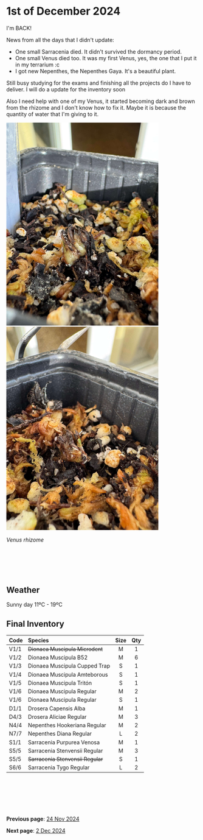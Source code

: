 # 1st of December 2024

I'm BACK!

News from all the days that I didn't update:

- One small Sarracenia died. It didn't survived the dormancy period.
- One small Venus died too. It was my first Venus, yes, the one that I put it in my terrarium :c
- I got new Nepenthes, the Nepenthes Gaya. It's a beautiful plant.

Still busy studying for the exams and finishing all the projects do I have to deliver. I will do a update for the inventory soon

Also I need help with one of my Venus, it started becoming dark and brown from the rhizome and I don't know how to fix it. Maybe it is because the quantity of water that I'm giving to it.

<img src="../../docs/resource/img/20241201/01122024_1.jpeg" alt="Rhizome" width="400">

<img src="../../docs/resource/img/20241201/01122024_2.jpeg" alt="Rhizome" width="400">

*Venus rhizome*

<br><br><br><br>


## Weather

Sunny day  11ºC - 19ºC


## Final Inventory

| Code  |  Species                           | Size  |  Qty  |
| :---- | :--------------------------------- | :--: | :---: |
| V1/1  |  ~~Dionaea Muscipula Microdent~~       | M    |   1   |
| V1/2  |  Dionaea Muscipula B52             | M    |   6   |
| V1/3  |  Dionaea Muscipula Cupped Trap     | S    |   1   |
| V1/4  |  Dionaea Muscipula Amteborous      | S    |   1   |
| V1/5  |  Dionaea Muscipula Tritón          | S    |   1   |
| V1/6  |  Dionaea Muscipula Regular         | M    |   2   |
| V1/6  |  Dionaea Muscipula Regular         | S    |   1   |
| D1/1  |  Drosera Capensis Alba             | M    |   1   |
| D4/3  |  Drosera Aliciae Regular           | M    |   3   |
| N4/4  |  Nepenthes Hookeriana Regular      | M    |   2   |
| N7/7  |  Nepenthes Diana Regular           | L    |   2   |
| S1/1  |  Sarracenia Purpurea Venosa        | M    |   1   |
| S5/5  |  Sarracenia Stenvensii Regular     | M    |   3   |
| S5/5  |  ~~Sarracenia Stenvensii Regular~~     | S    |   1   |
| S6/6  |  Sarracenia Tygo Regular           | L    |   2   |

<br>
<br>
<br>
<br>
<br>

**Previous page**: <a href="../november/24_nov_2024">24 Nov 2024</a>

**Next page**: <a href="./2_dec_2024">2 Dec 2024</a>
<br>
<br>
<br>
<br>
<br>
<br>